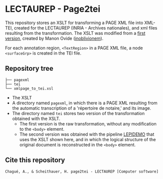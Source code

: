 # LECTAUREP - Page2tei 

This repository stores an XSLT for transforming a PAGE XML file into XML-TEI, created for the LECTAUREP (INRIA - Archives nationales), and xml files resulting from the transformation. The XSLT was modified from a [first version](https://github.com/inoblivionem/xslt-playground/blob/main/xmlpage_to_tei/xmlpage_to_tei.xsl), created by Manon Ovide ([inoblivionem](https://github.com/inoblivionem/xslt-playground)).

For each annotation region, `<TextRegion>` in a PAGE XML file, a node `<surfaceGrp>` is created in the TEI file.

## Repository tree

```
├── pagexml
├── tei
└── xmlpage_to_tei.xsl
```

* The XSLT 
* A directory named `pagexml`, in which there is a PAGE XML resulting from the automatic transcription of a 'répertoire de notaire,' and its image.
* The directory named `tei` stores two version of the transformation obtained with the XSLT.
    * The first version is the raw transformation, without any modification to the `<body>` element.
    * The second version was obtained with the pipeline [LEPIDEMO](https://github.com/lectaurep/lepidemo) that uses the XSLT shown here, and in which the logical structure of the original document is reconstructed in the `<body>` element.

## Cite this repository

`Chagué, A., & Scheithauer, H. page2tei - LECTAUREP [Computer software]`
